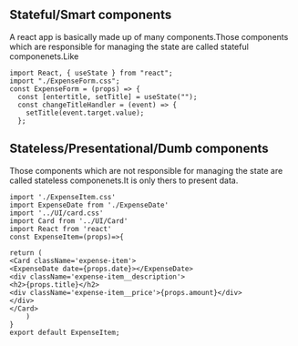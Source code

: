 
## Stateful/Smart components
A react app is basically made up of many components.Those components which are responsible for managing the state are called stateful componenets.Like
```
import React, { useState } from "react";
import "./ExpenseForm.css";
const ExpenseForm = (props) => {
  const [entertitle, setTitle] = useState("");
  const changeTitleHandler = (event) => {
    setTitle(event.target.value);
  };
```

## Stateless/Presentational/Dumb components
Those components which are not responsible for managing the state are called stateless componenets.It is only thers to present data.
```
import './ExpenseItem.css'
import ExpenseDate from './ExpenseDate'
import '../UI/card.css'
import Card from '../UI/Card'
import React from 'react'
const ExpenseItem=(props)=>{
 
return (
<Card className='expense-item'>
<ExpenseDate date={props.date}></ExpenseDate>
<div className='expense-item__description'>
<h2>{props.title}</h2>
<div className='expense-item__price'>{props.amount}</div>
</div>
</Card>
    )
}
export default ExpenseItem;
```
